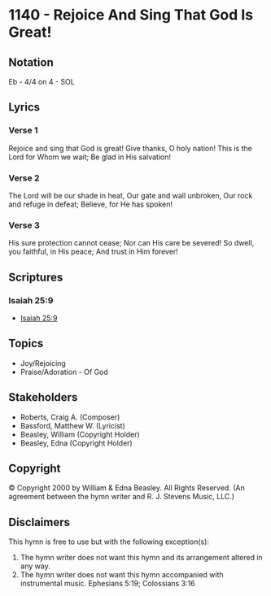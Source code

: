 # 1140 - Rejoice And Sing That God Is Great!

## Notation

Eb - 4/4 on 4 - SOL

## Lyrics

### Verse 1

Rejoice and sing that God is great! Give thanks, O holy nation! This is the Lord for Whom we wait; Be glad in His salvation!

### Verse 2

The Lord will be our shade in heat, Our gate and wall unbroken, Our rock and refuge in defeat; Believe, for He has spoken!

### Verse 3

His sure protection cannot cease; Nor can His care be severed! So dwell, you faithful, in His peace; And trust in Him forever!


## Scriptures

### Isaiah 25:9

- [Isaiah 25:9](https://www.biblegateway.com/passage/?search=Isaiah%2025%3A9)


## Topics

- Joy/Rejoicing
- Praise/Adoration - Of God

## Stakeholders

- Roberts, Craig A. (Composer)
- Bassford, Matthew W. (Lyricist)
- Beasley, William (Copyright Holder)
- Beasley, Edna (Copyright Holder)

## Copyright

© Copyright 2000 by William & Edna Beasley. All Rights Reserved.
(An agreement between the hymn writer and R. J. Stevens Music, LLC.)

## Disclaimers

This hymn is free to use but with the following exception(s):
1. The hymn writer does not want this hymn and its arrangement altered in any way.
2. The hymn writer does not want this hymn accompanied with instrumental music.
Ephesians 5:19; Colossians 3:16

